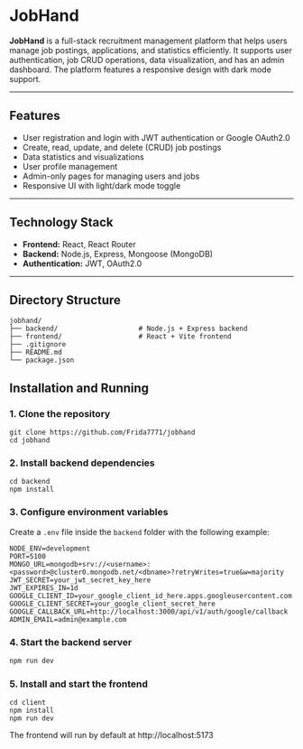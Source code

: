 # JobHand

**JobHand** is a full-stack recruitment management platform that helps users manage job postings, applications, and statistics efficiently. It supports user authentication, job CRUD operations, data visualization, and has an admin dashboard. The platform features a responsive design with dark mode support.

---

## Features

- User registration and login with JWT authentication or Google OAuth2.0
- Create, read, update, and delete (CRUD) job postings  
- Data statistics and visualizations  
- User profile management  
- Admin-only pages for managing users and jobs  
- Responsive UI with light/dark mode toggle  

---

## Technology Stack

- **Frontend:** React, React Router
- **Backend:** Node.js, Express, Mongoose (MongoDB)  
- **Authentication:** JWT, OAuth2.0 


---

## Directory Structure

```plaintext
jobhand/
├── backend/                    # Node.js + Express backend
├── frontend/                   # React + Vite frontend
├── .gitignore
├── README.md
└── package.json

```
## Installation and Running

### 1. Clone the repository

```
git clone https://github.com/Frida7771/jobhand
cd jobhand
```
### 2. Install backend dependencies

```
cd backend
npm install
```

### 3. Configure environment variables

Create a `.env` file inside the `backend` folder with the following example:

```env
NODE_ENV=development
PORT=5100
MONGO_URL=mongodb+srv://<username>:<password>@cluster0.mongodb.net/<dbname>?retryWrites=true&w=majority
JWT_SECRET=your_jwt_secret_key_here
JWT_EXPIRES_IN=1d
GOOGLE_CLIENT_ID=your_google_client_id_here.apps.googleusercontent.com
GOOGLE_CLIENT_SECRET=your_google_client_secret_here
GOOGLE_CALLBACK_URL=http://localhost:3000/api/v1/auth/google/callback
ADMIN_EMAIL=admin@example.com

```

### 4. Start the backend server

```bash
npm run dev
```
### 5. Install and start the frontend

```
cd client
npm install
npm run dev
```

The frontend will run by default at http://localhost:5173



